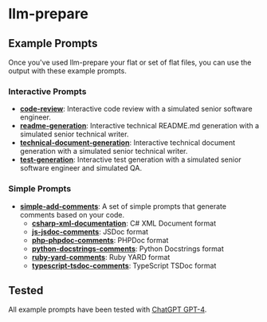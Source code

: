 # llm-prepare

## Example Prompts

Once you've used llm-prepare your flat or set of flat files, you can use the output with these example prompts.

### Interactive Prompts

- **[code-review](/example-prompts/code-review.md)**: Interactive code review with a simulated senior software engineer.
- **[readme-generation](/example-prompts/readme-generation.md)**: Interactive technical README.md generation with a simulated senior technical writer.
- **[technical-document-generation](/example-prompts/technical-document-generation.md)**: Interactive technical document generation with a simulated senior technical writer.
- **[test-generation](/example-prompts/test-generation.md)**: Interactive test generation with a simulated senior software engineer and simulated QA.

### Simple Prompts

- **[simple-add-comments](/example-prompts/simple-add-comments/)**: A set of simple prompts that generate comments based on your code.
  - **[csharp-xml-documentation](/example-prompts/simple-add-comments/csharp-xml-documentation.md)**: C# XML Document format
  - **[js-jsdoc-comments](/example-prompts/simple-add-comments/js-jsdoc-comments.md)**: JSDoc format
  - **[php-phpdoc-comments](/example-prompts/simple-add-comments/php-phpdoc-comments.md)**: PHPDoc format
  - **[python-docstrings-comments](/example-prompts/simple-add-comments/python-docstrings-comments.md)**: Python Docstrings format
  - **[ruby-yard-comments](/example-prompts/simple-add-comments/ruby-yard-comments.md)**: Ruby YARD format
  - **[typescript-tsdoc-comments](/example-prompts/simple-add-comments/typescript-tsdoc-comments.md)**: TypeScript TSDoc format

## Tested

All example prompts have been tested with [ChatGPT GPT-4](/example-prompts/https://chat.openai.com/).

